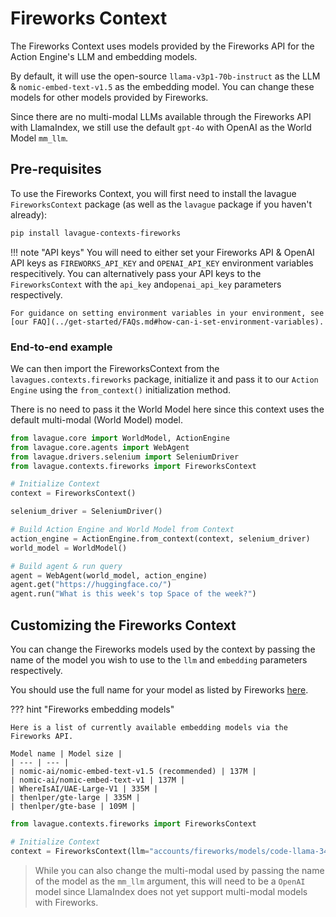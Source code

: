 # Fireworks Context

The Fireworks Context uses models provided by the Fireworks API for the Action Engine's LLM and embedding models.

By default, it will use the open-source `llama-v3p1-70b-instruct` as the LLM & `nomic-embed-text-v1.5` as the embedding model. You can change these models for other models provided by Fireworks.

Since there are no multi-modal LLMs available through the Fireworks API with LlamaIndex, we still use the default `gpt-4o` with OpenAI as the World Model `mm_llm`.

## Pre-requisites

To use the Fireworks Context, you will first need to install the lavague `FireworksContext` package (as well as the `lavague` package if you haven't already):

```bash
pip install lavague-contexts-fireworks
```

!!! note "API keys"
    You will need to either set your Fireworks API & OpenAI API keys as `FIREWORKS_API_KEY` and `OPENAI_API_KEY` environment variables respecitively. You can alternatively  pass your API keys to the `FireworksContext` with the `api_key` and`openai_api_key` parameters respectively.

    For guidance on setting environment variables in your environment, see [our FAQ](../get-started/FAQs.md#how-can-i-set-environment-variables).

### End-to-end example

We can then import the FireworksContext from the `lavagues.contexts.fireworks` package, initialize it and pass it to our `Action Engine` using the `from_context()` initialization method.

There is no need to pass it the World Model here since this context uses the default multi-modal (World Model) model.

```python
from lavague.core import WorldModel, ActionEngine
from lavague.core.agents import WebAgent
from lavague.drivers.selenium import SeleniumDriver
from lavague.contexts.fireworks import FireworksContext

# Initialize Context
context = FireworksContext()

selenium_driver = SeleniumDriver()

# Build Action Engine and World Model from Context
action_engine = ActionEngine.from_context(context, selenium_driver)
world_model = WorldModel()

# Build agent & run query
agent = WebAgent(world_model, action_engine)
agent.get("https://huggingface.co/")
agent.run("What is this week's top Space of the week?")
```

## Customizing the Fireworks Context

You can change the Fireworks models used by the context by passing the name of the model you wish to use to the `llm` and `embedding` parameters respectively.

You should use the full name for your model as listed by Fireworks [here](https://fireworks.ai/models).

??? hint "Fireworks embedding models"

    Here is a list of currently available embedding models via the Fireworks API.

    Model name | Model size |
    | --- | --- |
    | nomic-ai/nomic-embed-text-v1.5 (recommended) | 137M |
    | nomic-ai/nomic-embed-text-v1 | 137M |
    | WhereIsAI/UAE-Large-V1 | 335M |
    | thenlper/gte-large | 335M |
    | thenlper/gte-base | 109M |

```py
from lavague.contexts.fireworks import FireworksContext

# Initialize Context
context = FireworksContext(llm="accounts/fireworks/models/code-llama-34b", embedding="nomic-ai/nomic-embed-text-v1")
```

> While you can also change the multi-modal used by passing the name of the model as the `mm_llm` argument, this will need to be a `OpenAI` model since LlamaIndex does not yet support multi-modal models with Fireworks.
